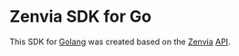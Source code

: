 # Zenvia SDK for Go

This SDK for [Golang](https://golang.org/) was created based on the [Zenvia](https://www.zenvia.com/) [API](https://zenvia.github.io/zenvia-openapi-spec/).
